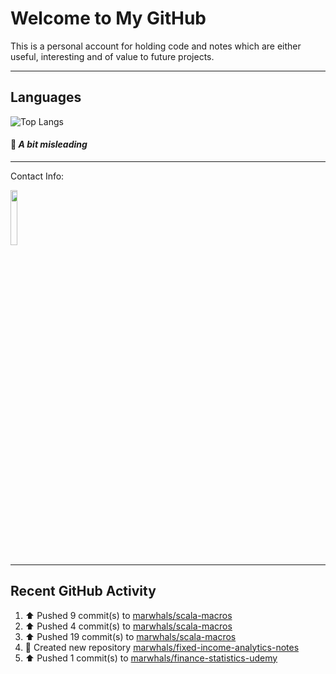 # Welcome to My GitHub

This is a personal account for holding code and notes which are either useful, interesting and of value to future projects.

---
## Languages

![Top Langs](https://github-readme-stats.vercel.app/api/top-langs/?username=marwhals&layout=compact&bg_color=282c34&text_color=ffffff&title_color=ff5733)

#### 🧂 *A bit misleading* 
---
Contact Info:

<a href="https://www.linkedin.com/in/marjanmubarok/">
  <img src="https://upload.wikimedia.org/wikipedia/commons/0/01/LinkedIn_Logo.svg" width="15%">
</a>

---

## Recent GitHub Activity

<!--RECENT_ACTIVITY:start-->
1. ⬆️ Pushed 9 commit(s) to [marwhals/scala-macros](https://github.com/marwhals/scala-macros)<br>
2. ⬆️ Pushed 4 commit(s) to [marwhals/scala-macros](https://github.com/marwhals/scala-macros)<br>
3. ⬆️ Pushed 19 commit(s) to [marwhals/scala-macros](https://github.com/marwhals/scala-macros)<br>
4. 📔 Created new repository [marwhals/fixed-income-analytics-notes](https://github.com/marwhals/fixed-income-analytics-notes)<br>
5. ⬆️ Pushed 1 commit(s) to [marwhals/finance-statistics-udemy](https://github.com/marwhals/finance-statistics-udemy)<br>
<!--RECENT_ACTIVITY:end-->
